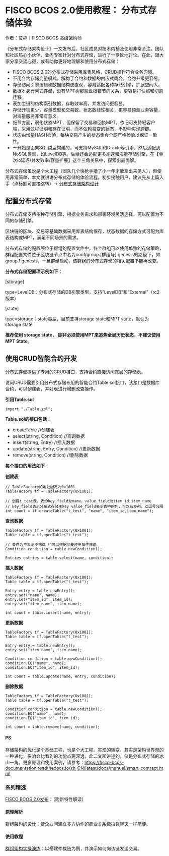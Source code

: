 # FISCO BCOS 2.0使用教程： 分布式存储体验

作者：莫楠｜FISCO BCOS 高级架构师

《分布式存储架构设计》一文发布后，社区成员对技术内核及使用非常关注。团队和社区热心小伙伴、业内专家针对分布式存储，进行了一箩筐地讨论。在此，跟大家分享交流心得，或有助你更好地理解和使用分布式存储：

- FISCO BCOS 2.0的分布式存储采用库表风格，CRUD操作符合业务习惯。
- 不用合约存储变量模式，解构了合约和数据的内嵌式耦合，合约升级更容易。
- 存储访问引擎逻辑和数据结构更直观，容易适配各种存储引擎，扩展空间大。
- 数据本身行列式存储，没有MPT树那般盘根错节的关系，更容易打快照和切割迁移。
- 表加主键的结构索引数据，存取效率高，并发访问更容易。
- 存储开销更少，容量模型和交易数、状态数线性相关，更容易预测业务容量，对海量服务非常有意义。
- 细节方面，弱化状态MPT，但保留了交易和回执MPT，依旧可支持轻客户端，采用过程证明和存在证明，而不依赖易变的状态，不影响实现跨链。
- 状态由增量HASH检验，每块交易产生的状态集会全网严格检验以保证一致性。
- 一开始是面向SQL类型构建的，可支持MySQL和Oracle等引擎，然后适配到NoSQL类型，如LevelDB等。后续还会适配更多高速和海量存储引擎，在【单次io延迟/并发效率/容量扩展】这个三角关系中，探索出最优解。

分布式存储虽说是个大工程（团队几个快枪手撸了小一年才敢拿出来见人），但使用非常简单，本文就讲讲分布式存储的体验流程。初步接触用户，建议先从上篇入手（点标题可直接跳转）→ [分布式存储架构设计](https://mp.weixin.qq.com/s?__biz=MzA3MTI5Njg4Mw==&mid=2247485336&idx=1&sn=ea3a7119634c1c27daa4ec2b9a9f278b&chksm=9f2ef584a8597c9288f8c5000c7def47c3c5b9dc64f25221985cd9e3743b9364a93933e51833&token=705851025&lang=zh_CN#rd)

## 配置分布式存储

分布式存储支持多种存储引擎，根据业务需求和部署环境灵活选择，可以配置为不同的存储引擎。

区块链的区块、交易等基础数据采用库表结构保存，状态数据的存储方式可配为库表结构或MPT，满足不同场景的需求。

分布式存储的配置项位于群组的配置文件中，各个群组可以使用单独的存储策略，群组配置文件位于区块链节点中名为conf/group.[群组号].genesis的路径下，如group.1.genesis，一旦群组启动，该群组的分布式存储的相关配置不能再改变。

**分布式存储配置项示例如下：**

[storage]

type=LevelDB：分布式存储的DB引擎类型，支持”LevelDB”和“External”（rc2版本）

[state]

type=storage：state类型，目前支持storage state和MPT state，默认为storage state

**推荐使用 storage state**， **除非必须使用MPT来追溯全局历史状态**，**不建议使用MPT State**。

## 使用CRUD智能合约开发

分布式存储提供了专用的CRUD接口，支持合约直接访问底层的存储表。

访问CRUD需要引用分布式存储专用的智能合约Table.sol接口，该接口是数据库合约，可以创建表，并对表进行增删改查操作。

**引用Table.sol**

```
import "./Table.sol";
```

**Table.sol的接口包括**：

- createTable //创建表
- select(string, Condition) //查询数据
- insert(string, Entry) //插入数据
- update(string, Entry, Condition) //更新数据
- remove(string, Condition) //删除数据

**每个接口的用法如下**：

**创建表**

```
// TableFactory的地址固定为0x1001
TableFactory tf = TableFactory(0x1001); 

// 创建t_test表，表的key_field为name，value_field为item_id,item_name 
// key_field表示分布式存储主key value_field表示表中的列，可以有多列，以逗号分隔
int count = tf.createTable("t_test", "name", "item_id,item_name");
```

**查询数据**

```
TableFactory tf = TableFactory(0x1001);
Table table = tf.openTable("t_test");

// 条件为空表示不筛选 也可以根据需要使用条件筛选
Condition condition = table.newCondition();

Entries entries = table.select(name, condition);
```

**插入数据**

```
TableFactory tf = TableFactory(0x1001);
Table table = tf.openTable("t_test"); 

Entry entry = table.newEntry();
entry.set("name", name);
entry.set("item_id", item_id);
entry.set("item_name", item_name);

int count = table.insert(name, entry);
```

**更新数据**

```
TableFactory tf = TableFactory(0x1001);
Table table = tf.openTable("t_test");

Entry entry = table.newEntry();
entry.set("item_name", item_name);

Condition condition = table.newCondition();
condition.EQ("name", name);
condition.EQ("item_id", item_id);

int count = table.update(name, entry, condition);
```

**删除数据**

```
TableFactory tf = TableFactory(0x1001);
Table table = tf.openTable("t_test");

Condition condition = table.newCondition();
condition.EQ("name", name);
condition.EQ("item_id", item_id);

int count = table.remove(name, condition);
```

#### PS

存储架构的优化是个基础工程，也是个大工程。实现的转变，其实是架构世界观的一种进化，影响会比看到的功能点更深远。此二文所讲述的，仅是分布式存储的冰山一角。更多原理和使用案例，请参考：https://fisco-bcos-documentation.readthedocs.io/zh_CN/latest/docs/manual/smart_contract.html

### 系列精选

[FISCO BCOS 2.0发布](https://mp.weixin.qq.com/s?__biz=MzA3MTI5Njg4Mw==&mid=2247485340&idx=1&sn=310a442382c879aecaa0cb37c1bce289&chksm=9f2ef580a8597c96cada2526ad2df2e65c00c62a50bcebbd41d84c36aadfac2526f6a12aa2ec&token=705851025&lang=zh_CN#rd)：（附新特性解读）

#### 原理解析

[群组架构的设计](https://mp.weixin.qq.com/s?__biz=MzA3MTI5Njg4Mw==&mid=2247485338&idx=1&sn=9ce03340c699a8527960a0d0b26d4923&chksm=9f2ef586a8597c9003192718c1f60ed486570f6a334c9713cc7e99ede91c6f3ddcd7f438821f&token=705851025&lang=zh_CN#rd)：使企业间建立多方协作的商业关系像拉群聊天一样简便。

#### 使用教程

[群组架构实操演练](https://mp.weixin.qq.com/s?__biz=MzA3MTI5Njg4Mw==&mid=2247485337&idx=1&sn=622e88b631ae1bfe5789b2fe21576779&chksm=9f2ef585a8597c9311c972eb67174b3638f7b69d87d6eea243fc327bf515159fb53f216a5fec&token=705851025&lang=zh_CN#rd)：以搭建仲裁链为例，并演示如何向该链发送交易。